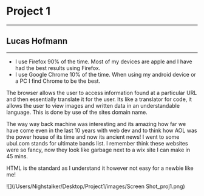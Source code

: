  # Project 1
 _____________________________________
 ## Lucas Hofmann
 _____________________________________
 * I use Firefox 90% of the time.
 Most of my devices are apple and I have had the best results using Firefox.
 * I use Google Chrome 10% of the time.
 When using my android device or a PC I find Chrome to be the best.

 The browser allows the user to access information found at a particular
 URL and then essentially translate it for the user. Its like a
translator for code, it allows the user to view images and written data in an understandable language. This is done by use of the sites domain name.

 The way way back machine was interesting and its amazing how far we have come even in the last 10 years with web dev and to think how AOL was the power house of its time and now its ancient news! I went to some ubul.com stands for ultimate bands list. I remember think these websites were so fancy, now they look like garbage next to a wix site I can make in 45 mins.

 HTML is the standard as I understand it however not easy for a newbie like me!

![](/Users/Nighstalker/Desktop/Project1/images/Screen Shot_proj1.png)

